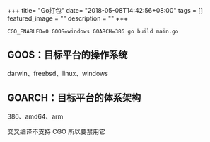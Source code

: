 +++
title= "Go打包"
date= "2018-05-08T14:42:56+08:00"
tags = []
featured_image = ""
description = ""
+++

```
CGO_ENABLED=0 GOOS=windows GOARCH=386 go build main.go 
```

## GOOS：目标平台的操作系统  
darwin、freebsd、linux、windows

## GOARCH：目标平台的体系架构  
386、amd64、arm

交叉编译不支持 CGO 所以要禁用它
